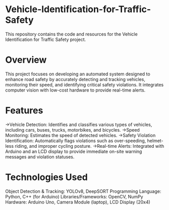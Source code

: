 # Vehicle-Identification-for-Traffic-Safety

This repository contains the code and resources for the Vehicle Identification for Traffic Safety project.

# Overview
This project focuses on developing an automated system designed to enhance road safety by accurately detecting and tracking vehicles, monitoring their speed, and identifying critical safety violations. It integrates computer vision with low-cost hardware to provide real-time alerts.

# Features
->Vehicle Detection: Identifies and classifies various types of vehicles, including cars, buses, trucks, motorbikes, and bicycles.
->Speed Monitoring: Estimates the speed of detected vehicles.
->Safety Violation Identification: Automatically flags violations such as over-speeding, helmet-less riding, and improper cycling posture.
->Real-time Alerts: Integrated with Arduino and an LCD display to provide immediate on-site warning messages and violation statuses.

# Technologies Used
Object Detection & Tracking: YOLOv8, DeepSORT
Programming Language: Python, C++ (for Arduino)
Libraries/Frameworks: OpenCV, NumPy
Hardware: Arduino Uno, Camera Module (laptop), LCD Display (20x4)

